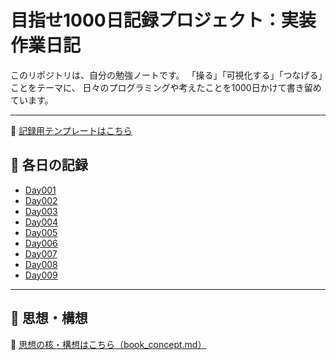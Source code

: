 # 目指せ1000日記録プロジェクト：実装作業日記

このリポジトリは、自分の勉強ノートです。
「操る」「可視化する」「つなげる」ことをテーマに、
日々のプログラミングや考えたことを1000日かけて書き留めています。

---

📌 [記録用テンプレートはこちら](https://github.com/hiro-collab/book/blob/main/1000_days_prompt_script.md)

## 📅 各日の記録
- [Day001](https://github.com/hiro-collab/book/blob/main/Day001.md)
- [Day002](https://github.com/hiro-collab/book/blob/main/Day002.md)
- [Day003](https://github.com/hiro-collab/book/blob/main/Day003.md)
- [Day004](https://github.com/hiro-collab/book/blob/main/Day004.md)
- [Day005](https://github.com/hiro-collab/book/blob/main/Day005.md)
- [Day006](https://github.com/hiro-collab/book/blob/main/Day006.md)
- [Day007](https://github.com/hiro-collab/book/blob/main/Day007.md)
- [Day008](https://github.com/hiro-collab/book/blob/main/Day008.md)
- [Day009](https://github.com/hiro-collab/book/blob/main/Day009.md)

---

## 📖 思想・構想

📖 [思想の核・構想はこちら（book_concept.md）](https://github.com/hiro-collab/book/blob/main/book_concept.md)
